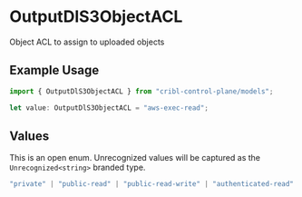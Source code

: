 # OutputDlS3ObjectACL

Object ACL to assign to uploaded objects

## Example Usage

```typescript
import { OutputDlS3ObjectACL } from "cribl-control-plane/models";

let value: OutputDlS3ObjectACL = "aws-exec-read";
```

## Values

This is an open enum. Unrecognized values will be captured as the `Unrecognized<string>` branded type.

```typescript
"private" | "public-read" | "public-read-write" | "authenticated-read" | "aws-exec-read" | "bucket-owner-read" | "bucket-owner-full-control" | Unrecognized<string>
```